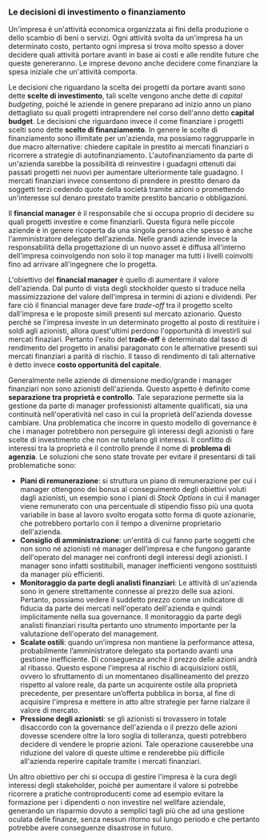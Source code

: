 ### Le decisioni di investimento o finanziamento
Un'impresa è un'attività economica organizzata ai fini della produzione o dello scambio di beni o servizi. Ogni attività svolta da un'impresa ha un determinato costo, pertanto ogni impresa si trova molto spesso a dover decidere quali attività portare avanti in base ai costi e alle rendite future che queste genereranno. Le imprese devono anche decidere come finanziare la spesa iniziale che un'attività comporta.

Le decisioni che riguardano la scelta dei progetti da portare avanti sono dette **scelte di investimento**, tali scelte vengono anche dette di *capital budgeting*, poiché le aziende in genere preparano ad inizio anno un piano dettagliato su quali progetti intraprendere nel corso dell'anno detto **capital budget**. Le decisioni che riguardano invece il come finanziare i progetti scelti sono dette **scelte di finanziamento**. In genere le scelte di finanziamento sono illimitate per un'azienda, ma possiamo raggrupparle in due macro alternative: chiedere capitale in prestito ai mercati finanziari o ricorrere a strategie di autofinanziamento. L'autofinanziamento da parte di un'azienda sarebbe la possibilità di reinvestire i guadagni ottenuti dai passati progetti nei nuovi per aumentare ulteriormente tale guadagno. I mercati finanziari invece consentono di prendere in prestito denaro da soggetti terzi cedendo quote della società tramite azioni o promettendo un'interesse sul denaro prestato tramite prestito bancario o obbligazioni.

Il **financial manager** è il responsabile che si occupa proprio di decidere su quali progetti investire e come finanziarli. Questa figura nelle piccole aziende è in genere ricoperta da una singola persona che spesso è anche l'amministratore delegato dell'azienda. Nelle grandi aziende invece la responsabilità della progettazione di un nuovo asset è diffusa all'interno dell'impresa coinvolgendo non solo il top manager ma tutti i livelli coinvolti fino ad arrivare all'ingegnere che lo progetta.

L'obiettivo del **financial manager** è quello di aumentare il valore dell'azienda. Dal punto di vista degli stockholder questo si traduce nella massimizzazione del valore dell'impresa in termini di azioni e dividendi. Per fare ciò il financial manager deve fare *trade-off* tra il progetto scelto dall'impresa e le proposte simili presenti sul mercato azionario. Questo perché se l'impresa investe in un determinato progetto al posto di restituire i soldi agli azionisti, allora quest'ultimi perdono l'opportunità di investirli sui mercati finaziari. Pertanto l'esito del **trade-off** è determinato dal tasso di rendimento del progetto in analisi paragonato con le alternative presenti sui mercati finanziari a parità di rischio. Il tasso di rendimento di tali alternative è detto invece **costo opportunità del capitale**.

Generalmente nelle aziende di dimensione medio/grande i manager finanziari non sono azionisti dell'azienda. Questo aspetto è definito come **separazione tra proprietà e controllo**. Tale separazione permette sia la gestione da parte di manager professionisti altamente qualificati, sia una continuità nell'operatività nel caso in cui la proprietà dell'azienda dovesse cambiare. Una problematica che incorre in questo modello di governance è che i manager potrebbero non perseguire gli interessi degli azionisti o fare scelte di investimento che non ne tutelano gli interessi. Il conflitto di interessi tra la proprietà e il controllo prende il nome di **problema di agenzia**. Le soluzioni che sono state trovate per evitare il presentarsi di tali problematiche sono:

- **Piani di remunerazione**: si struttura un piano di remunerazione per cui i manager ottengono dei bonus al conseguimento degli obiettivi voluti dagli azionisti, un esempio sono i piani di *Stock Options* in cui il manager viene remunerato con una percentuale di stipendio fisso più una quota variabile in base al lavoro svolto erogata sotto forma di quote azionarie, che potrebbero portarlo con il tempo a divenirne proprietario dell'azienda.
- **Consiglio di amministrazione**: un'entità di cui fanno parte soggetti che non sono né azionisti né manager dell’impresa e che fungono garante dell'operato del manager nei confronti degli interessi degli azionisti. I manager sono infatti sostituibili, manager inefficienti vengono sostituisti da manager più efficienti.
- **Monitoraggio da parte degli analisti finanziari**: Le attività di un'azienda sono in genere strettamente connesse al prezzo delle sua azioni. Pertanto, possiamo vedere il suddetto prezzo come un indicatore di fiducia da parte dei mercati nell'operato dell'azienda e quindi implicitamente nella sua governance. Il monitoraggio da parte degli analisti finanziari risulta pertanto uno strumento importante per la valutazione dell'operato del management.
- **Scalate ostili**: quando un’impresa non mantiene la performance attesa, probabilmente l’amministratore delegato sta portando avanti una gestione inefficiente. Di conseguenza anche il prezzo delle azioni andrà al ribasso. Questo espone l'impresa al rischio di acquisizioni ostili, ovvero lo sfruttamento di un momentaneo disallineamento del prezzo rispetto al valore reale, da parte un acquirente ostile alla proprietà precedente, per presentare un’offerta pubblica in borsa, al fine di acquisire l'impresa e mettere in atto altre strategie per farne rialzare il valore di mercato.
- **Pressione degli azionisti**: se gli azionisti si trovassero in totale disaccordo con la governance dell'azienda o il prezzo delle azioni dovesse scendere oltre la loro soglia di tolleranza, questi potrebbero decidere di vendere le proprie azioni. Tale operazione causerebbe una riduzione del valore di queste ultime e renderebbe più difficile all'azienda reperire capitale tramite i mercati finanziari.

Un altro obiettivo per chi si occupa di gestire l'impresa è la cura degli interessi degli stakeholder, poiché per aumentare il valore si potrebbe ricorrere a pratiche controproducenti come ad esempio evitare la formazione per i dipendenti o non investire nel wellfare aziendale, generando un risparmio dovuto a semplici tagli più che ad una gestione oculata delle finanze, senza nessun ritorno sul lungo periodo e che pertanto potrebbe avere conseguenze disastrose in futuro.